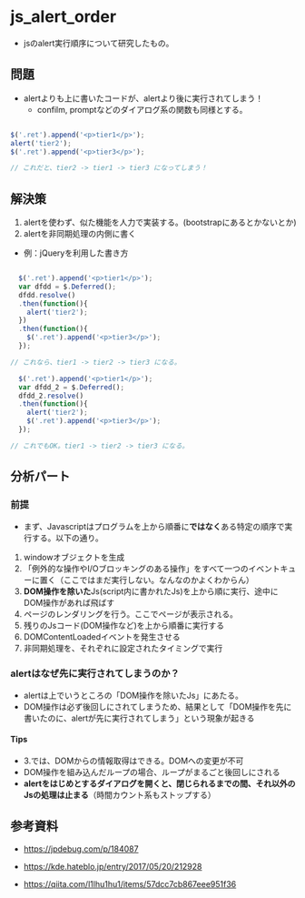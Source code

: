 # js_alert_order

- jsのalert実行順序について研究したもの。


## 問題

- alertよりも上に書いたコードが、alertより後に実行されてしまう！
  - confilm, promptなどのダイアログ系の関数も同様とする。
  
```javascript

$('.ret').append('<p>tier1</p>');
alert('tier2');
$('.ret').append('<p>tier3</p>');

// これだと、tier2 -> tier1 -> tier3 になってしまう！
```

## 解決策

1. alertを使わず、似た機能を人力で実装する。(bootstrapにあるとかないとか)
2. alertを非同期処理の内側に書く
  - 例：jQueryを利用した書き方
  ```javascript

    $('.ret').append('<p>tier1</p>');
    var dfdd = $.Deferred();
    dfdd.resolve()
    .then(function(){
      alert('tier2');
    })
    .then(function(){
      $('.ret').append('<p>tier3</p>');
    });

  // これなら、tier1 -> tier2 -> tier3 になる。

    $('.ret').append('<p>tier1</p>');
    var dfdd_2 = $.Deferred();
    dfdd_2.resolve()
    .then(function(){
      alert('tier2');
      $('.ret').append('<p>tier3</p>');
    });

  // これでもOK。tier1 -> tier2 -> tier3 になる。

  ```

## 分析パート

### 前提

- まず、Javascriptはプログラムを上から順番に**ではなく**ある特定の順序で実行する。以下の通り。

1. windowオブジェクトを生成
2. 「例外的な操作やI/Oブロッキングのある操作」をすべて一つのイベントキューに置く（ここではまだ実行しない。なんなのかよくわからん）
3. **DOM操作を除いた**Js(script内に書かれたJs)を上から順に実行、途中にDOM操作があれば飛ばす
4. ページのレンダリングを行う。ここでページが表示される。
5. 残りのJsコード(DOM操作など)を上から順番に実行する
6. DOMContentLoadedイベントを発生させる
7. 非同期処理を、それぞれに設定されたタイミングで実行
 
### alertはなぜ先に実行されてしまうのか？

- alertは上でいうところの「DOM操作を除いたJs」にあたる。
- DOM操作は必ず後回しにされてしまうため、結果として「DOM操作を先に書いたのに、alertが先に実行されてしまう」という現象が起きる

#### Tips

  - 3.では、DOMからの情報取得はできる。DOMへの変更が不可
  - DOM操作を組み込んだループの場合、ループがまるごと後回しにされる
  - **alertをはじめとするダイアログを開くと、閉じられるまでの間、それ以外のJsの処理は止まる**（時間カウント系もストップする）
      
## 参考資料

- https://jpdebug.com/p/184087
- https://kde.hateblo.jp/entry/2017/05/20/212928

- https://qiita.com/l1lhu1hu1/items/57dcc7cb867eee951f36
